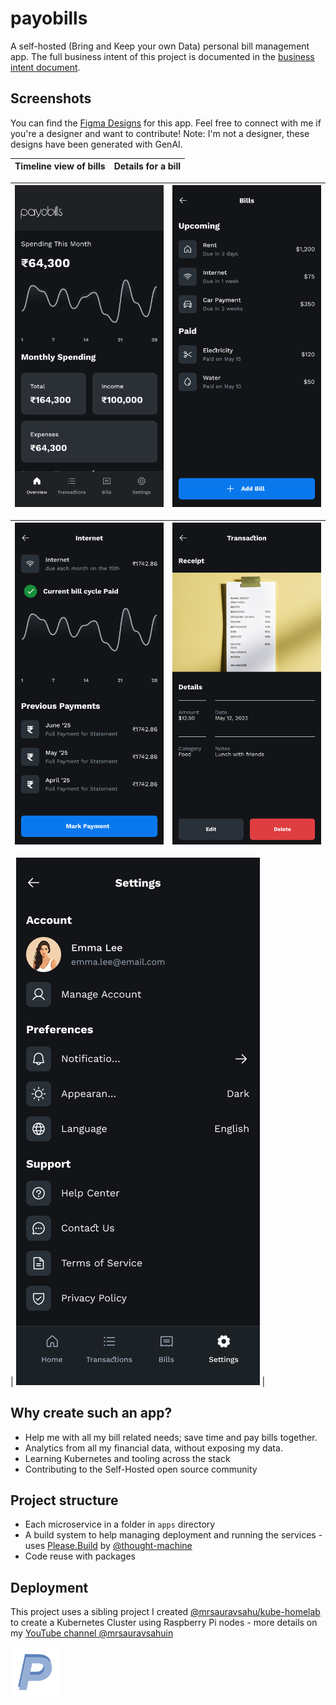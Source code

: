 # payobills

A self-hosted (Bring and Keep your own Data) personal bill management app. The full business intent of this project is documented in the [business intent document](docs/business-intent.md).

## Screenshots
You can find the [Figma Designs](https://www.figma.com/design/RuZ5khlNpA4IgKPb1iebzc/payobills-main) for this app. Feel free to connect with me if you're a designer and want to contribute!
Note: I'm not a designer, these designs have been generated with GenAI.

| Timeline view of bills | Details for a bill |
| --- | --- |

| <img src="docs/images/Overview Page.png" alt="Screenshot of the Overview Page" > | <img src="docs/images/Bills Page.png" alt="Screenshot of all your bills" > | 
| --- | --- |

| <img src="docs/images/Bill Detail Page.png" alt="Screenshot of details for one bill" > | <img src="docs/images/Transaction Detail Page.png" alt="Screenshot of details of a transaction" > | 
| --- | --- |

| <img src="docs/images/Settings Page.png" alt="Screenshot of the settings page" > | 

## Why create such an app?
- Help me with all my bill related needs; save time and pay bills together.
- Analytics from all my financial data, without exposing my data.
- Learning Kubernetes and tooling across the stack
- Contributing to the Self-Hosted open source community

## Project structure
- Each microservice in a folder in `apps` directory
- A build system to help managing deployment and running the services - uses [Please.Build](https://please.build) by [@thought-machine](https://github.com/thought-machine)
- Code reuse with packages

## Deployment
This project uses a sibling project I created [@mrsauravsahu/kube-homelab](https://github.com/mrsauravsahu/kube-homelab) to create a Kubernetes Cluster using Raspberry Pi nodes - more details on my [YouTube channel @mrsauravsahuin](https://www.youtube.com/watch?v=LfBcERF6qw4)

<img src="docs/images/icon.png" alt="Screenshot of the current version of the App" style="width: 5rem">
